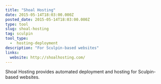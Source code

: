 ```yaml
---
title: "Shoal Hosting"
date: 2015-05-14T18:03:00.000Z
posted_date: 2015-05-14T18:03:00.000Z
type: tool
slug: shoal-hosting
tag: sculpin
tool_type: 
  -  hosting-deployment
description: "For Sculpin-based websites"
links:
  website: http://shoalhosting.com/
---
```

Shoal Hosting provides automated deployment and hosting for Sculpin-based websites.




